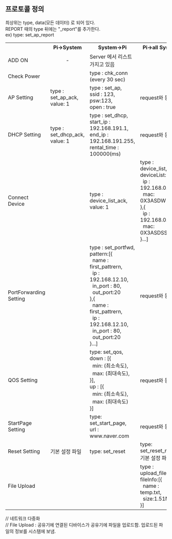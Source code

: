<h2>프로토콜 정의</h2>

최상위는 type, data(모든 데이터) 로 되어 있다.<br>
REPORT 때의 type 뒤에는 "_report"를 추가한다.<br>
ex) type: set_ap_report<br>

<table>
    <tbody>
    <tr>
        <th></th>
        <th align=center>Pi->System</th>
        <th align=center>System->Pi</th>
        <th align=center>Pi->all System</th>
    </tr>
    <tr>
        <td>ADD ON</td>
        <td align="center">-</td>
        <td>
           Server 에서 리스트 가지고 있음
        </td>
        <td></td>
    </tr>
    <tr>
        <td>Check Power</td>
        <td>
        </td>
        <td>
            type : chk_conn (every 30 sec)
        </td>
        <td>
        </td>
    </tr>
    <tr>
        <td>AP Setting</td>
        <td>
            type : set_ap_ack,<br>
            value: 1
        </td>
        <td>
            type : set_ap,<br>
            ssid : 123,<br>
            psw:123,<br>
            open : true
        </td>
        <td>
            request와 동일
        </td>
    </tr>
    <tr>
        <td>DHCP Setting</td>
        <td>
            type : set_dhcp_ack,<br>
            value: 1
        </td>
        <td>
            type : set_dhcp,<br>
            start_ip : 192.168.191.1,<br>
            end_ip : 192.168.191.255,<br>
            rental_time : 100000(ms)
        </td>
        <td>
            request와 동일
        </td>
    </tr>
    <tr>
        <td>Connect Device</td>
        <td></td>
        <td>
            type : device_list_ack,<br>
            value: 1
        </td>
        <td>
             type : device_list,<br>
             deviceList:[{<br>
             &nbsp;&nbsp;ip : 192.168.0.1,<br>
             &nbsp;&nbsp;mac: 0X3ASDW<br>
             },{<br>
             &nbsp;&nbsp;ip : 192.168.0.2,<br>
             &nbsp;&nbsp;mac: 0X3ASDSSW<br>
             }...]
        </td>
    </tr>
    <tr>
        <td>PortForwarding Setting</td>
        <td></td>
        <td>
            type : set_portfwd,<br>
            pattern:[{<br>
            &nbsp;&nbsp;name : first_pattrern,<br>
            &nbsp;&nbsp;ip : 192.168.12.10,<br>
            &nbsp;&nbsp;in_port : 80,<br>
            &nbsp;&nbsp;out_port:20<br>
            },{<br>
            &nbsp;&nbsp;name : first_pattrern,<br>
            &nbsp;&nbsp;ip : 192.168.12.10,<br>
            &nbsp;&nbsp;in_port : 80,<br>
            &nbsp;&nbsp;out_port:20<br>
            }...]
        </td>
        <td>
             request와 동일
        </td>
    </tr>
    <tr>
        <td>QOS Setting</td>
        <td></td>
        <td>
             type: set_qos,<br>
             down : [{<br>
             &nbsp;&nbsp;min: (최소속도),<br>
             &nbsp;&nbsp;max: (최대속도),<br>
             }],<br>
             up : [{<br>
             &nbsp;&nbsp;min: (최소속도),<br>
             &nbsp;&nbsp;max: (최대속도)<br>
             }]
        </td>
        <td>
             request와 동일
        </td>
    </tr>
    <tr>
        <td>StartPage Setting</td>
        <td></td>
        <td>
             type: set_start_page,<br>
             url : www.naver.com
        </td>
        <td>
             request와 동일
        </td>
    </tr>
    <tr>
        <td>Reset Setting</td>
        <td>
            기본 설정 파일
        </td>
        <td>
             type: set_reset
        </td>
        <td>
            type: set_reset_report,<br>
            기본 설정 파일
        </td>
    </tr>
    <tr>
        <td>File Upload</td>
        <td></td>
        <td>
        </td>
        <td>
             type : upload_file,<br>
             fileInfo:[{<br>
             &nbsp;&nbsp;name : temp.txt,<br>
             &nbsp;&nbsp;size:1.51MB<br>
             }]
        </td>
    </tr>
</tbody>
</table>

// 네트워크 다중화<br>
// File Upload : 공유기에 연결된 디바이스가 공유기에 파일을 업로드함. 업로드된 파일의 정보를 시스템에 보냄.